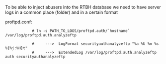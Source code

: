   To be able to inject abusers into the RTBH database we need to have server logs in a common place
(folder) and in a certain format 

proftpd.conf:

                # ln -s PATH_TO_LOGS/proftpd.auth/`hostname` /var/log/proftpd.auth.analyzeftp

                #     --->  LogFormat securityauthanalyzeftp "%a %U %m %s %{%j:%H}t"
                #     --->  ExtendedLog /var/log/proftpd.auth.analyzeftp auth securityauthanalyzeftp

